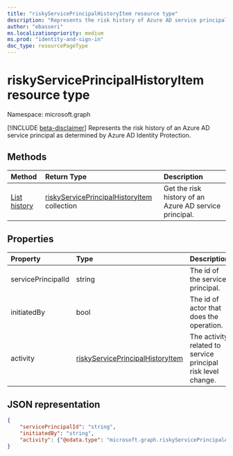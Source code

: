 ```yaml
---
title: "riskyServicePrincipalHistoryItem resource type"
description: "Represents the risk history of Azure AD service principals"
author: "ebasseri"
ms.localizationpriority: medium
ms.prod: "identity-and-sign-in"
doc_type: resourcePageType
---
```


# riskyServicePrincipalHistoryItem resource type

Namespace: microsoft.graph

[!INCLUDE [beta-disclaimer](../../includes/beta-disclaimer.md)]
Represents the risk history of an Azure AD service principal as determined by Azure AD Identity Protection. 

## Methods

| Method   | Return Type|Description|
|:---------------|:--------|:----------|
|[List history](../api/riskyserviceprincipal-list-history.md) | [riskyServicePrincipalHistoryItem](riskyserviceprincipalhistoryitem.md) collection|Get the risk history of an Azure AD service principal.|


## Properties

| Property       | Type    | Description |
|:---------------|:--------|:------------|
| servicePrincipalId         | string  | The id of the service principal. |
| initiatedBy    | bool    | The id of actor that does the operation. |
| activity       | [riskyServicePrincipalHistoryItem](riskyserviceprincipalactivity.md)| The activity related to service principal risk level change. | 

## JSON representation

<!-- {
  "blockType": "resource",
  "optionalProperties": [ ],
  "@odata.type": "microsoft.graph.riskyServicePrincipalHistoryItem",
  "baseType": "microsoft.graph.riskyServicePrincipals"
}-->

```json
{
    "servicePrincipalId": "string",
    "initiatedBy": "string",
    "activity": {"@odata.type": "microsoft.graph.riskyServicePrincipalActivity"}
}
```


<!--
{
  "type": "#page.annotation",
  "description": "riskyServicePrincipalHistoryItem resource type",
  "keywords": "",
  "section": "documentation",
  "tocPath": "",
  "suppressions": [
   
  ]
}
-->
